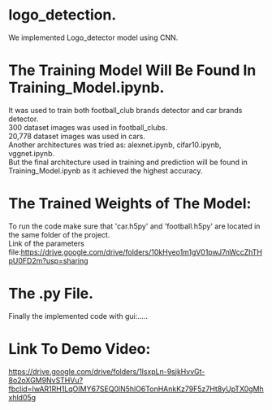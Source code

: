# logo_detection.

We implemented Logo_detector model using CNN.

# The Training Model Will Be Found In Training_Model.ipynb.

It was used to train both football_club brands detector and car brands detector.<br>
300 dataset images was used in football_clubs.<br>
20,778 dataset images was used in cars.<br>
Another architectures was tried as: alexnet.ipynb, cifar10.ipynb, vggnet.ipynb.<br>
But the final architecture used in training and prediction will be found in Training_Model.ipynb
as it achieved the highest accuracy.

# The Trained Weights of The Model:

To run the code make sure that 'car.h5py' and 'football.h5py' are located in the same folder of the project.<br>
Link of the parameters file:https://drive.google.com/drive/folders/10kHyeo1m1gV01pwJ7nWccZhTHpU0FD2m?usp=sharing

# The .py File.
Finally the implemented code with gui:.....

# Link To Demo Video:
https://drive.google.com/drive/folders/1lsxpLn-9sjkHvvGt-8o2oXGM9NvSTHVu?fbclid=IwAR1RH1LqOIMY67SEQ0lN5hlO6TonHAnkKz79F5z7Ht8yUpTX0gMhxhld05g
